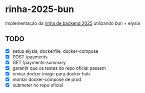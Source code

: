 # rinha-2025-bun

Implementação da [rinha de backend 2025](https://github.com/zanfranceschi/rinha-de-backend-2025) utilizando bun + elysia

## TODO

- [x] setup elysia, dockerfile, docker-compose
- [x] POST /payments
- [x] GET /payments-summary
- [x] garantir que os testes do repo oficial passem
- [x] enviar docker image para docker hub
- [x] montar docker-compose de prod
- [x] submeter no repo oficial
